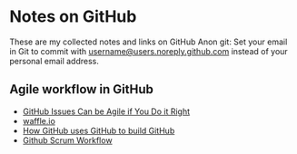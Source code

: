 Notes on GitHub
===============

These are my collected notes and links on GitHub
Anon git: Set your email in Git to commit with username@users.noreply.github.com instead of your personal email address.

Agile workflow in GitHub
------------------------

* [GitHub Issues Can be Agile if You Do it Right](https://zube.io/blog/agile-project-management-workflow-for-github-issues/)
* [waffle.io](https://waffle.io/)
* [How GitHub uses GitHub to build GitHub](https://www.youtube.com/watch?v=qyz3jkOBbQY)
* [Github Scrum Workflow](https://github.com/jvandemo/github-scrum-workflow)

